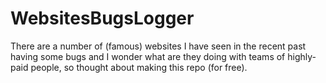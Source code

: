 # WebsitesBugsLogger
There are a number of (famous) websites I have seen in the recent past having some bugs and I wonder what are they doing with teams of highly-paid people, so thought about making this repo (for free).
